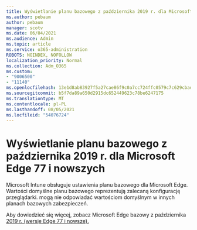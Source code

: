 ```yaml
---
title: Wyświetlanie planu bazowego z października 2019 r. dla Microsoft Edge 77 i nowszych
ms.author: pebaum
author: pebaum
manager: scotv
ms.date: 06/04/2021
ms.audience: Admin
ms.topic: article
ms.service: o365-administration
ROBOTS: NOINDEX, NOFOLLOW
localization_priority: Normal
ms.collection: Adm_O365
ms.custom:
- "9006500"
- "11140"
ms.openlocfilehash: 13e1d8ab83927f5a27cae86f9c0a7cc724ffc0579c7c629cbad49f4464a38a2c
ms.sourcegitcommit: b5f7da89a650d2915dc652449623c78be6247175
ms.translationtype: MT
ms.contentlocale: pl-PL
ms.lasthandoff: 08/05/2021
ms.locfileid: "54076724"
---
```

# <a name="view-the-october-2019-baseline-for-microsoft-edge-versions-77-and-later"></a>Wyświetlanie planu bazowego z października 2019 r. dla Microsoft Edge 77 i nowszych

Microsoft Intune obsługuje ustawienia planu bazowego dla Microsoft Edge. Wartości domyślne planu bazowego reprezentują zalecaną konfigurację przeglądarki. mogą nie odpowiadać wartościom domyślnym w innych planach bazowych zabezpieczeń.

Aby dowiedzieć się więcej, zobacz Microsoft Edge bazowy z października [2019 r. (wersje Edge 77 i nowsze).](/mem/intune/protect/security-baseline-settings-edge?pivots=edge-october-2019)